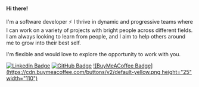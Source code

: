 #### Hi there!
I'm a software developer ⚡ I thrive in dynamic and progressive teams where I can work on a variety of projects with bright people across different fields.
I am always looking to learn from people, and I aim to help others around me to grow into their best self.
 
I'm flexible and would love to explore the opportunity to work with you.

[![Linkedin Badge](https://img.shields.io/badge/LinkedIn-0077B5?style=flat-square&logo=linkedin&logoColor=white)](https://www.linkedin.com/in/constantimi/)
[![GitHub Badge](https://img.shields.io/badge/GitHub-100000?style=flat-square&logo=github&logoColor=white)](https://github.com/constantimi)
[![BuyMeACoffee Badge](https://cdn.buymeacoffee.com/buttons/v2/default-yellow.png height="25" width="110")](https://www.buymeacoffee.com/constanti.mi)
